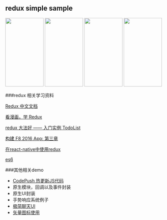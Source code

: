 
## redux simple sample
<p><img src="https://github.com/xiDaiDai/Redux_Practice_in_ReactNative/blob/master/screenshots/device-2016-06-15-175909.png" height="216" width="120" />
<img src="https://github.com/xiDaiDai/Redux_Practice_in_ReactNative/blob/master/screenshots/device-2016-06-15-150405.png" height="216" width="120" />
<img src="https://github.com/xiDaiDai/Redux_Practice_in_ReactNative/blob/master/screenshots/device-2016-06-15-150500.png" height="216" width="120" />
<img src="https://github.com/xiDaiDai/Redux_Practice_in_ReactNative/blob/master/screenshots/device-2016-06-15-150613.png" height="216" width="120" />
 
</p>
###redux 相关学习资料
<p><a href="http://cn.redux.js.org/docs/introduction/index.html">Redux 中文文档</a></p>
<p><a href="https://github.com/xiDaiDai/a-cartoon-intro-to-redux-cn">看漫画，学 Redux</a></p>
<p><a href="http://qiutc.me/post/redux-%E5%A4%A7%E6%B3%95%E5%A5%BD-%E2%80%94%E2%80%94-%E5%85%A5%E9%97%A8%E5%AE%9E%E4%BE%8B-TodoList.html">redux 大法好 —— 入门实例 TodoList</a></p>
<p><a href="http://f8-app.liaohuqiu.net/tutorials/building-the-f8-app/data/">构建 F8 2016 App: 第三章</a></p>
<p><a href="http://www.jianshu.com/p/2c43860b0532">在react-native中使用redux</a></p>
<p><a href="http://es6.ruanyifeng.com/#README">es6</a></p>

###其他相关demo
* <a href="http://microsoft.github.io/code-push/index.html#getting_started">CodePush 热更新JS代码</a>
* 原生模块，回调以及事件封装
* 原生UI封装
* 手势响应系统例子
* <a href="http://www.himigame.com/react-native/2346.html">极简聊天UI</a>
* <a href="http://microsoft.github.io/code-push/index.html#getting_started">矢量图标使用</a>








